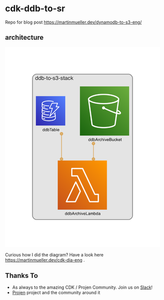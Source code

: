 # cdk-ddb-to-sr

Repo for blog post https://martinmueller.dev/dynamodb-to-s3-eng/

## architecture

![all.png](diagrams/all.png)

Curious how I did the diagram? Have a look here https://martinmueller.dev/cdk-dia-eng .

## Thanks To

- As always to the amazing CDK / Projen Community. Join us on [Slack](https://cdk-dev.slack.com)!
- [Projen](https://github.com/projen/projen) project and the community around it

